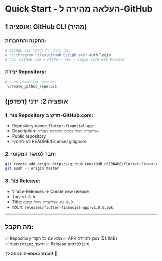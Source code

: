 # Quick Start - העלאה מהירה ל-GitHub

## אופציה 1: GitHub CLI (מהיר)

### התקנה והתחברות:
```powershell
# GitHub CLI כבר מותקן, רק התחבר:
& "C:\Program Files\GitHub CLI\gh.exe" auth login
# בחר: GitHub.com → HTTPS → Yes → Login with web browser
```

### יצירת Repository:
```powershell
# הרץ את הscript האוטומטי:
.\create_github_repo.ps1
```

## אופציה 2: ידני (דפדפן)

### 1. צור Repository חדש ב-GitHub.com:
- Repository name: `flutter-financial-app`
- Description: `אפליקציית ניהול כספים מתקדמה בעברית`
- Public repository
- לא להוסיף README/License/.gitignore

### 2. חבר למאגר המקומי:
```bash
git remote add origin https://github.com/YOUR_USERNAME/flutter-financial-app.git
git push -u origin master
```

### 3. צור Release:
- עבור ל-Releases → Create new release
- Tag: `v1.0.0`
- Title: `אפליקציית ניהול כספים v1.0.0`
- העלה: `releases/flutter-financial-app-v1.0.0.apk`

---

## מה תקבל:
✅ Repository מלא עם כל הקוד
✅ APK מוכן להורדה (51.1MB)  
✅ תיעוד בעברית מקיף
✅ Release מוכן לפרסום

**הבחר באופציה הנוחה לך!** 🚀